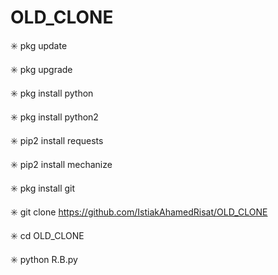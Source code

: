 # OLD_CLONE

✳️ pkg update

✳️ pkg upgrade

✳️ pkg install python

✳️ pkg install python2

✳️ pip2 install requests

✳️ pip2 install mechanize

✳️ pkg install git

✳️ git clone https://github.com/IstiakAhamedRisat/OLD_CLONE

✳️ cd OLD_CLONE

✳️ python R.B.py
